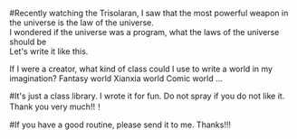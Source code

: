 #Recently watching the Trisolaran, I saw that the most powerful weapon in the universe is the law of the universe.  
I wondered if the universe was a program, what the laws of the universe should be  
Let's write it like this.

If I were a creator, what kind of class could I use to write a world in my imagination?
Fantasy world
Xianxia world
Comic world
...

#It's just a class library. I wrote it for fun. Do not spray if you do not like it. Thank you very much!!！

#If you have a good routine, please send it to me. Thanks!!!
